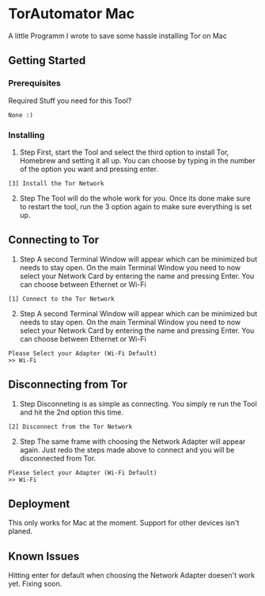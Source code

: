 # TorAutomator Mac

A little Programm I wrote to save some hassle installing Tor on Mac

## Getting Started


### Prerequisites

Required Stuff you need for this Tool?

```
None :)
```

### Installing

1. Step
First, start the Tool and select the third option to install Tor, Homebrew and setting it all up. You can choose by typing in the number of the option you want and pressing enter.

```
[3] Install the Tor Network
```
2. Step
The Tool will do the whole work for you. Once its done make sure to restart the tool, run the 3 option again to make sure everything is set up.

## Connecting to Tor

1. Step
A second Terminal Window will appear which can be minimized but needs to stay open. On the main Terminal Window you need to now select your Network Card by entering the name and pressing Enter.
You can choose between Ethernet or Wi-Fi

```
[1] Connect to the Tor Network
```
2. Step
A second Terminal Window will appear which can be minimized but needs to stay open. On the main Terminal Window you need to now select your Network Card by entering the name and pressing Enter.
You can choose between Ethernet or Wi-Fi

```
Please Select your Adapter (Wi-Fi Default)
>> Wi-Fi
```

## Disconnecting from Tor

1. Step
Disconneting is as simple as connecting. You simply re run the Tool and hit the 2nd option this time.

```
[2] Disconnect from the Tor Network
```
2. Step
The same frame with choosing the Network Adapter will appear again. Just redo the steps made above to connect and you will be disconnected from Tor.

```
Please Select your Adapter (Wi-Fi Default)
>> Wi-Fi
```

## Deployment

This only works for Mac at the moment. Support for other devices isn't planed.

## Known Issues

Hitting enter for default when choosing the Network Adapter doesen't work yet. Fixing soon.

